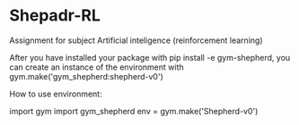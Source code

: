 # Shepadr-RL

Assignment for subject Artificial inteligence (reinforcement learning)

After you have installed your package with pip install -e gym-shepherd, 
you can create an instance of the environment with gym.make('gym_shepherd:shepherd-v0')

How to use environment:

import gym
import gym_shepherd
env = gym.make('Shepherd-v0')

